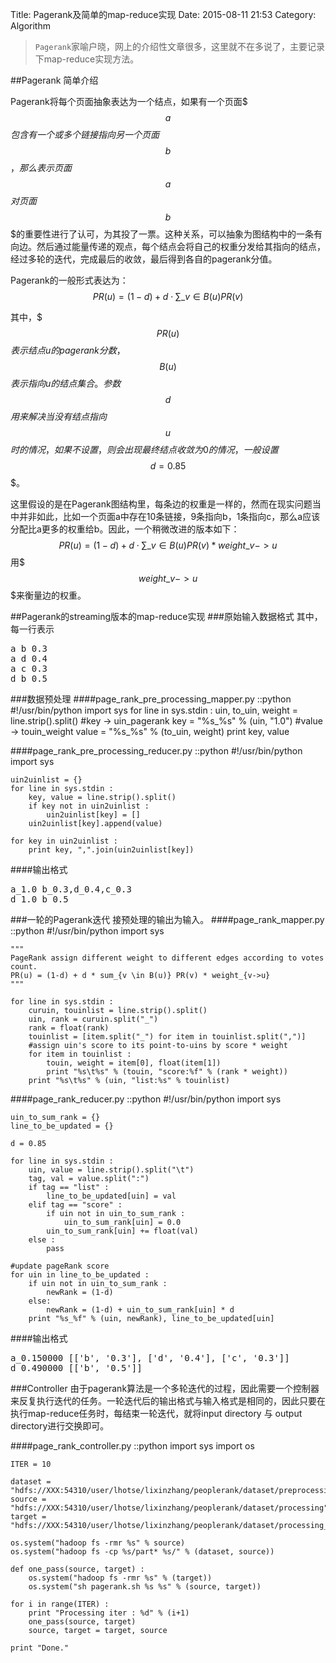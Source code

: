 Title: Pagerank及简单的map-reduce实现
Date: 2015-08-11 21:53
Category: Algorithm

> <code>Pagerank</code>家喻户晓，网上的介绍性文章很多，这里就不在多说了，主要记录下map-reduce实现方法。

##Pagerank 简单介绍

Pagerank将每个页面抽象表达为一个结点，如果有一个页面$$$a$$$包含有一个或多个链接指向另一个页面$$$b$$$，那么表示页面$$$a$$$对页面$$$b$$$的重要性进行了认可，为其投了一票。这种关系，可以抽象为图结构中的一条有向边。然后通过能量传递的观点，每个结点会将自己的权重分发给其指向的结点，经过多轮的迭代，完成最后的收敛，最后得到各自的pagerank分值。

Pagerank的一般形式表达为：
$$PR(u) = (1-d) + d \cdot \sum\_{v \in B(u)} PR(v)$$

其中，$$$PR(u)$$$表示结点u的pagerank分数，$$$B(u)$$$表示指向u的结点集合。参数$$$d$$$用来解决当没有结点指向$$$u$$$时的情况，如果不设置，则会出现最终结点收敛为0的情况，一般设置$$$d=0.85$$$。

这里假设的是在Pagerank图结构里，每条边的权重是一样的，然而在现实问题当中并非如此，比如一个页面a中存在10条链接，9条指向b，1条指向c，那么a应该分配比a更多的权重给b。因此，一个稍微改进的版本如下：
$$PR(u) = (1-d) + d \cdot \sum\_{v \in B(u)} PR(v) * weight\_{v->u}$$
用$$$weight\_{v->u}$$$来衡量边的权重。

##Pagerank的streaming版本的map-reduce实现
###原始输入数据格式
其中，每一行表示
<pre>
a b 0.3
a d 0.4
a c 0.3
d b 0.5
</pre>
###数据预处理
####page_rank_pre_processing_mapper.py
    ::python
    #!/usr/bin/python
    import sys
    for line in sys.stdin :
        uin, to_uin, weight = line.strip().split()
        #key -> uin_pagerank
        key = "%s_%s" % (uin, "1.0")
        #value -> touin_weight
        value = "%s_%s" % (to_uin, weight)
        print key, value

####page_rank_pre_processing_reducer.py
    ::python
    #!/usr/bin/python
    import sys

    uin2uinlist = {}
    for line in sys.stdin :
        key, value = line.strip().split()
        if key not in uin2uinlist :
            uin2uinlist[key] = []
        uin2uinlist[key].append(value)

    for key in uin2uinlist :
        print key, ",".join(uin2uinlist[key])
       
####输出格式
<pre>
a_1.0 b_0.3,d_0.4,c_0.3
d_1.0 b_0.5
</pre>

###一轮的Pagerank迭代
接预处理的输出为输入。
####page_rank_mapper.py
    ::python
    #!/usr/bin/python
    import sys

    """
    PageRank assign different weight to different edges according to votes count.
    PR(u) = (1-d) + d * sum_{v \in B(u)} PR(v) * weight_{v->u}
    """

    for line in sys.stdin :
        curuin, touinlist = line.strip().split()
        uin, rank = curuin.split("_")
        rank = float(rank)
        touinlist = [item.split("_") for item in touinlist.split(",")]
        #assign uin's score to its point-to-uins by score * weight
        for item in touinlist :
            touin, weight = item[0], float(item[1])
            print "%s\t%s" % (touin, "score:%f" % (rank * weight))
        print "%s\t%s" % (uin, "list:%s" % touinlist)
    
####page_rank_reducer.py
    ::python
    #!/usr/bin/python
    import sys

    uin_to_sum_rank = {}
    line_to_be_updated = {}

    d = 0.85

    for line in sys.stdin :
        uin, value = line.strip().split("\t")
        tag, val = value.split(":")
        if tag == "list" :
            line_to_be_updated[uin] = val
        elif tag == "score" :
            if uin not in uin_to_sum_rank :
                uin_to_sum_rank[uin] = 0.0
            uin_to_sum_rank[uin] += float(val)
        else :
            pass

    #update pageRank score
    for uin in line_to_be_updated :
        if uin not in uin_to_sum_rank :
            newRank = (1-d)
        else:
            newRank = (1-d) + uin_to_sum_rank[uin] * d
        print "%s_%f" % (uin, newRank), line_to_be_updated[uin]
    
####输出格式
<pre>
a_0.150000 [['b', '0.3'], ['d', '0.4'], ['c', '0.3']]
d_0.490000 [['b', '0.5']]
</pre>

###Controller
由于pagerank算法是一个多轮迭代的过程，因此需要一个控制器来反复执行迭代的任务。一轮迭代后的输出格式与输入格式是相同的，因此只要在执行map-reduce任务时，每结束一轮迭代，就将input directory 与 output directory进行交换即可。

####page_rank_controller.py
    ::python
    import sys
    import os

    ITER = 10

    dataset = "hdfs://XXX:54310/user/lhotse/lixinzhang/peoplerank/dataset/preprocessing"
    source = "hdfs://XXX:54310/user/lhotse/lixinzhang/peoplerank/dataset/processing"
    target = "hdfs://XXX:54310/user/lhotse/lixinzhang/peoplerank/dataset/processing_swap"

    os.system("hadoop fs -rmr %s" % source)
    os.system("hadoop fs -cp %s/part* %s/" % (dataset, source))

    def one_pass(source, target) :
        os.system("hadoop fs -rmr %s" % (target))
        os.system("sh pagerank.sh %s %s" % (source, target))

    for i in range(ITER) :
        print "Processing iter : %d" % (i+1)
        one_pass(source, target)
        source, target = target, source

    print "Done."
